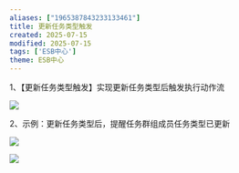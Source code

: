 ```yaml
---
aliases: ["1965387843233133461"]
title: 更新任务类型触发
created: 2025-07-15
modified: 2025-07-15
tags: ['ESB中心']
theme: ESB中心
---
```


1、【更新任务类型触发】实现更新任务类型后触发执行动作流

![](a84a11fd3425b46fdb8db8ae7c538041.jpg)

2、示例：更新任务类型后，提醒任务群组成员任务类型已更新

![](0a668634b159e1b231501af0d6d0a000.jpg)

![](aeff8f28e08c63b32c8896603013d353.jpg)